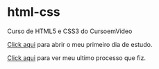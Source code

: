 # html-css
 Curso de HTML5 e CSS3 do CursoemVideo

<a href="https://matheusprat.github.io/html-css/exercicios/ex001/index.html">Click aqui</a> para abrir o meu primeiro dia de estudo.

<a href="https://matheusprat.github.io/projeto-android/">Click aqui</a> para ver meu ultimo processo que fiz.